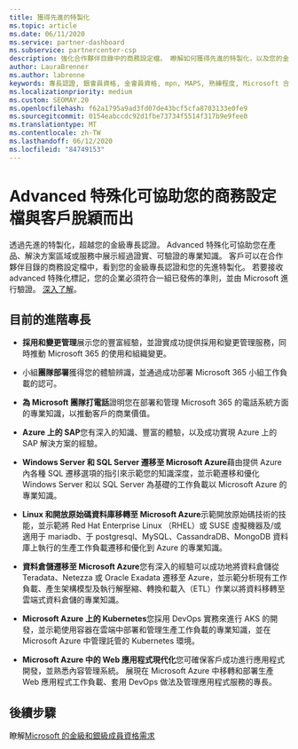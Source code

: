 ```yaml
---
title: 獲得先進的特製化
ms.topic: article
ms.date: 06/11/2020
ms.service: partner-dashboard
ms.subservice: partnercenter-csp
description: 強化合作夥伴目錄中的商務設定檔。 瞭解如何獲得先進的特製化，以及您的金級/銀級專長認證。
author: LauraBrenner
ms.author: labrenne
keywords: 專長認證, 銀會員資格, 金會員資格, mpn, MAPS, 熟練程度, Microsoft 合作夥伴網路, 網路會員資格, 進階專長
ms.localizationpriority: medium
ms.custom: SEOMAY.20
ms.openlocfilehash: f62a1795a9ad3fd07de43bcf5cfa8703133e0fe9
ms.sourcegitcommit: 0154eabccdc92d1fbe73734f5514f317b9e9fee0
ms.translationtype: MT
ms.contentlocale: zh-TW
ms.lasthandoff: 06/12/2020
ms.locfileid: "84749153"
---
```

# <a name="advanced-specializations-help-your-business-profile-stand-out-to-customers"></a>Advanced 特殊化可協助您的商務設定檔與客戶脫穎而出

透過先進的特製化，超越您的金級專長認證。 Advanced 特殊化可協助您在產品、解決方案區域或服務中展示經過證實、可驗證的專業知識。 客戶可以在合作夥伴目錄的商務設定檔中，看到您的金級專長認證和您的先進特製化。 若要接收 advanced 特殊化標記，您的企業必須符合一組已發佈的準則，並由 Microsoft 進行驗證。 [深入了解](https://partner.microsoft.com/membership/advanced-specialization)。

## <a name="the-current-advanced-specializations"></a>目前的進階專長

- **採用和變更管理**展示您的豐富經驗，並證實成功提供採用和變更管理服務，同時推動 Microsoft 365 的使用和組織變更。

- 小組**團隊部署**獲得您的體驗辨識，並通過成功部署 Microsoft 365 小組工作負載的認可。

- **為 Microsoft 團隊打電話**證明您在部署和管理 Microsoft 365 的電話系統方面的專業知識，以推動客戶的商業價值。

- **Azure 上的 SAP**您有深入的知識、豐富的體驗，以及成功實現 Azure 上的 SAP 解決方案的經驗。 

- **Windows Server 和 SQL Server 遷移至 Microsoft Azure**藉由提供 Azure 內各種 SQL 遷移選項的指引來示範您的知識深度，並示範遷移和優化 Windows Server 和以 SQL Server 為基礎的工作負載以 Microsoft Azure 的專業知識。 

- **Linux 和開放原始碼資料庫移轉至 Microsoft Azure**示範開放原始碼技術的技能，並示範將 Red Hat Enterprise Linux （RHEL）或 SUSE 虛擬機器及/或適用于 mariadb、于 postgresql、MySQL、CassandraDB、MongoDB 資料庫上執行的生產工作負載遷移和優化到 Azure 的專業知識。

- **資料倉儲遷移至 Microsoft Azure**您有深入的經驗可以成功地將資料倉儲從 Teradata、Netezza 或 Oracle Exadata 遷移至 Azure，並示範分析現有工作負載、產生架構模型及執行解壓縮、轉換和載入（ETL）作業以將資料移轉至雲端式資料倉儲的專業知識。

- **Microsoft Azure 上的 Kubernetes**您採用 DevOps 實務來進行 AKS 的開發，並示範使用容器在雲端中部署和管理生產工作負載的專業知識，並在 Microsoft Azure 中管理託管的 Kubernetes 環境。

- **Microsoft Azure 中的 Web 應用程式現代化**您可確保客戶成功進行應用程式開發，並熟悉內容管理系統。 展現在 Microsoft Azure 中移轉和部署生產 Web 應用程式工作負載、套用 DevOps 做法及管理應用程式服務的專長。

 ## <a name="next-steps"></a>後續步驟

 瞭解[Microsoft 的金級和銀級成員資格需求](learn-about-competencies.md)